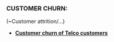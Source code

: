 ### CUSTOMER CHURN:

(~Customer attrition/...)

* [**Customer churn of Telco customers**](https://github.com/SRpracticum/SR-Practicum-2018/tree/master/DATASETS)
